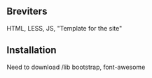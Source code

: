 
## Breviters
HTML, LESS, JS, "Template for the site"

## Installation
Need to download /lib bootstrap, font-awesome